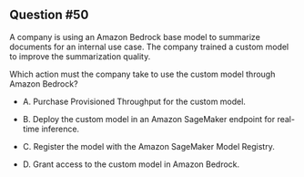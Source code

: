 ## Question #50

 A company is using an Amazon Bedrock base model to summarize documents for an internal use case. The company trained a custom model to improve the summarization quality.

Which action must the company take to use the custom model through Amazon Bedrock?

- A. Purchase Provisioned Throughput for the custom model.

- B. Deploy the custom model in an Amazon SageMaker endpoint for real-time inference.

- C. Register the model with the Amazon SageMaker Model Registry.

- D. Grant access to the custom model in Amazon Bedrock.